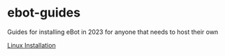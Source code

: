 # ebot-guides
Guides for installing eBot in 2023 for anyone that needs to host their own

[Linux Installation](https://github.com/felipefalkiner/ebot-guides/blob/main/setup-on-linux.md)
